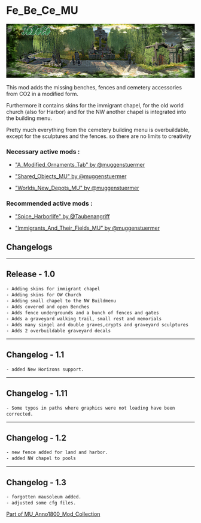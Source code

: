 # Fe_Be_Ce_MU

![](../doc/febece_banner.jpg)

This mod adds the missing benches, fences and cemetery accessories from CO2 in a modified form.

Furthermore it contains skins for the immigrant chapel, for the old world church (also for Harbor) and for the NW another chapel is integrated into the building menu.

Pretty much everything from the cemetery building menu is overbuildable, except for the sculptures and the fences.
so there are no limits to creativity



### Necessary active mods :

- ["A_Modified_Ornaments_Tab" by @muggenstuermer](https://mod.io/g/anno-1800/m/amodifiedornamentstabmu)

- ["Shared_Objects_MU" by @muggenstuermer](https://mod.io/g/anno-1800/m/sharedobjectsmu)

- ["Worlds_New_Depots_MU" by @muggenstuermer](https://mod.io/g/anno-1800/m/worldsnewdepotsmu)



### Recommended active mods :

- ["Spice_Harborlife" by @Taubenangriff](https://mod.io/g/anno-1800/m/harborlife)

- ["Immigrants_And_Their_Fields_MU" by @muggenstuermer](https://mod.io/g/anno-1800/m/immigrantsandtheirfieldsmu)


## Changelogs

---------------------------
Release - 1.0
---------------------------
	- Adding skins for immigrant chapel
	- Adding skins for OW Church
	- Adding small chapel to the NW Buildmenu
	- Adds covered and open Benches
	- Adds fence undergrounds and a bunch of fences and gates
	- Adds a graveyard walking trail, small rest and memorials 
	- Adds many singel and double graves,crypts and graveyard sculptures
	- Adds 2 overbuildable graveyard decals
	
---------------------------
Changelog - 1.1
---------------------------
	- added New Horizons support.
	
---------------------------
Changelog - 1.11
---------------------------
	- Some typos in paths where graphics were not loading have been corrected.
	
---------------------------
Changelog - 1.2
---------------------------
	- new fence added for land and harbor.
	- added NW chapel to pools
	
---------------------------
Changelog - 1.3
---------------------------
	- forgotten mausoleum added.
	- adjusted some cfg files.
	
	
[Part of MU_Anno1800_Mod_Collection](https://github.com/muggenstuermer/MU_Anno1800_Mod_Collection)
